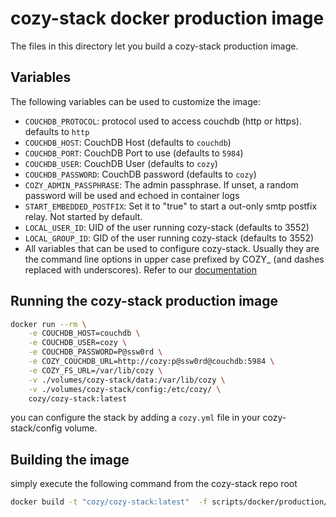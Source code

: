# cozy-stack docker production image

The files in this directory let you build a cozy-stack production image.

## Variables

The following variables can be used to customize the image:

- `COUCHDB_PROTOCOL`: protocol used to access couchdb (http or https).
  defaults to `http`
- `COUCHDB_HOST`: CouchDB Host (defaults to `couchdb`)
- `COUCHDB_PORT`: CouchDB Port to use (defaults to `5984`)
- `COUCHDB_USER`: CouchDB User (defaults to `cozy`)
- `COUCHDB_PASSWORD`: CouchDB password (defaults to `cozy`)
- `COZY_ADMIN_PASSPHRASE`: The admin passphrase. If unset, a random password will be used and echoed in container logs
- `START_EMBEDDED_POSTFIX`: Set it to "true" to start a out-only smtp postfix relay. Not started by default.
- `LOCAL_USER_ID`: UID of the user running cozy-stack (defaults to 3552)
- `LOCAL_GROUP_ID`: GID of the user running cozy-stack (defaults to 3552)
- All variables that can be used to configure cozy-stack. Usually they are the command line options in upper case prefixed by COZY_ (and dashes replaced with underscores). Refer to our [documentation](https://docs.cozy.io/en/cozy-stack/config/#stack-endpoints)

## Running the cozy-stack production image

```bash
docker run --rm \
    -e COUCHDB_HOST=couchdb \
    -e COUCHDB_USER=cozy \
    -e COUCHDB_PASSWORD=P@ssw0rd \
    -e COZY_COUCHDB_URL=http://cozy:p@ssw0rd@couchdb:5984 \
    -e COZY_FS_URL=/var/lib/cozy \
    -v ./volumes/cozy-stack/data:/var/lib/cozy \
    -v ./volumes/cozy-stack/config:/etc/cozy/ \
    cozy/cozy-stack:latest
```

you can configure the stack by adding a `cozy.yml` file in your cozy-stack/config volume.

## Building the image

simply execute the following command from the cozy-stack repo root

```bash
docker build -t "cozy/cozy-stack:latest"  -f scripts/docker/production/Dockerfile .
```
